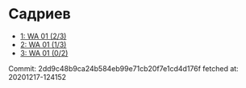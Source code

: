# Садриев
- [1: WA 01 (2/3)](1.md)
- [2: WA 01 (1/3)](2.md)
- [3: WA 01 (0/2)](3.md)

Commit: 2dd9c48b9ca24b584eb99e71cb20f7e1cd4d176f
 fetched at: 20201217-124152
